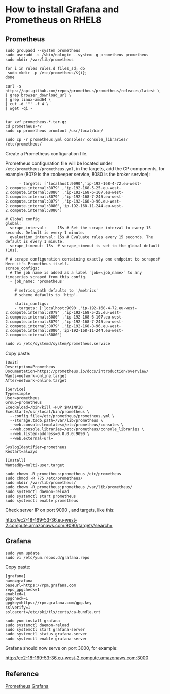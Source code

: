 # How to install Grafana and Prometheus on RHEL8

## Prometheus 

```
sudo groupadd --system prometheus
sudo useradd -s /sbin/nologin --system -g prometheus prometheus
sudo mkdir /var/lib/prometheus

for i in rules rules.d files_sd; do
 sudo mkdir -p /etc/prometheus/${i};
done

curl -s https://api.github.com/repos/prometheus/prometheus/releases/latest \
| grep browser_download_url \
| grep linux-amd64 \
| cut -d '"' -f 4 \
| wget -qi -


tar xvf prometheus-*.tar.gz
cd prometheus-*/
sudo cp prometheus promtool /usr/local/bin/

sudo cp -r prometheus.yml consoles/ console_libraries/ /etc/prometheus/ 
```

Create a Prometheus configuration file.

Prometheus configuration file will be located under `/etc/prometheus/prometheus.yml`, in the targets, add the CP components, for example (8079 is the zookeeper service, 8080 is the broker service):

```
      - targets: ['localhost:9090','ip-192-168-4-72.eu-west-2.compute.internal:8079' ,'ip-192-168-5-25.eu-west-2.compute.internal:8080' ,'ip-192-168-6-107.eu-west-2.compute.internal:8079' ,'ip-192-168-7-245.eu-west-2.compute.internal:8079' ,'ip-192-168-8-96.eu-west-2.compute.internal:8080','ip-192-168-11-244.eu-west-2.compute.internal:8080']
```

```
# Global config
global: 
  scrape_interval:     15s # Set the scrape interval to every 15 seconds. Default is every 1 minute.  
  evaluation_interval: 15s # Evaluate rules every 15 seconds. The default is every 1 minute.  
  scrape_timeout: 15s  # scrape_timeout is set to the global default (10s).

# A scrape configuration containing exactly one endpoint to scrape:# Here it's Prometheus itself.
scrape_configs:
  # The job name is added as a label `job=<job_name>` to any timeseries scraped from this config.
  - job_name: 'prometheus'

    # metrics_path defaults to '/metrics'
    # scheme defaults to 'http'.

    static_configs:
    - targets: ['localhost:9090','ip-192-168-4-72.eu-west-2.compute.internal:8079' ,'ip-192-168-5-25.eu-west-2.compute.internal:8080' ,'ip-192-168-6-107.eu-west-2.compute.internal:8079' ,'ip-192-168-7-245.eu-west-2.compute.internal:8079' ,'ip-192-168-8-96.eu-west-2.compute.internal:8080','ip-192-168-11-244.eu-west-2.compute.internal:8080']
```

```
sudo vi /etc/systemd/system/prometheus.service 
```
Copy paste: 

```
[Unit]
Description=Prometheus
Documentation=https://prometheus.io/docs/introduction/overview/
Wants=network-online.target
After=network-online.target

[Service]
Type=simple
User=prometheus
Group=prometheus
ExecReload=/bin/kill -HUP $MAINPID
ExecStart=/usr/local/bin/prometheus \
  --config.file=/etc/prometheus/prometheus.yml \
  --storage.tsdb.path=/var/lib/prometheus \
  --web.console.templates=/etc/prometheus/consoles \
  --web.console.libraries=/etc/prometheus/console_libraries \
  --web.listen-address=0.0.0.0:9090 \
  --web.external-url=

SyslogIdentifier=prometheus
Restart=always

[Install]
WantedBy=multi-user.target
```

```
sudo chown -R prometheus:prometheus /etc/prometheus
sudo chmod -R 775 /etc/prometheus/
sudo mkdir /var/lib/prometheus/
sudo chown -R prometheus:prometheus /var/lib/prometheus/
sudo systemctl daemon-reload
sudo systemctl start prometheus
sudo systemctl enable prometheus
```

Check server IP on port 9090 , and targets, like this: 

http://ec2-18-169-53-36.eu-west-2.compute.amazonaws.com:9090/targets?search=


## Grafana 

```
sudo yum update
sudo vi /etc/yum.repos.d/grafana.repo
```
Copy paste: 

```
[grafana]
name=grafana
baseurl=https://rpm.grafana.com
repo_gpgcheck=1
enabled=1
gpgcheck=1
gpgkey=https://rpm.grafana.com/gpg.key
sslverify=1
sslcacert=/etc/pki/tls/certs/ca-bundle.crt
```

```
sudo yum install grafana
sudo systemctl daemon-reload
sudo systemctl start grafana-server
sudo systemctl status grafana-server
sudo systemctl enable grafana-server
```

Grafana should now serve on port 3000, for example:  

http://ec2-18-169-53-36.eu-west-2.compute.amazonaws.com:3000





## Reference 

[Prometheus](https://computingforgeeks.com/how-to-install-prometheus-on-rhel-8/)
[Grafana](https://grafana.com/docs/grafana/latest/setup-grafana/installation/rpm/)